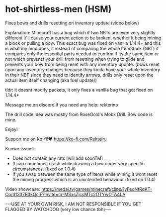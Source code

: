 # hot-shirtless-men (HSM)
Fixes bows and drills resetting on inventory update (video below)

Explanation:
  Minecraft has a bug which if two NBTs are even very slightly different it'll cause your current action to be broken, whether it being mining a block or pulling a bow.
This exact bug was fixed on vanilla 1.14.4+ and this is what my mod does, it instead of comparing the whole ItemStack (NBT) it compares only the essential parts needed to confirm if its the same item or not which prevents your drill from resetting when trying to glide and prevents your bow from being reset with any inventory update. (bows reset upon any inventory changes because they kinda have your whole inventory in their NBT since they need to identify arrows, drills only reset upon the actual item itself changing (aka fuel update))

tldr: it doesnt modify packets, it only fixes a vanilla bug that got fixed on 1.14.4+

Message me on discord if you need any help: rekterino

The drill code idea was mostly from RoseGold's Mobx Drill.
Bow code is mine.

Enjoy!

Support me on Ko-fi!❤️ https://ko-fi.com/Rekteiru

Known issues:
- Does not contain any rats (will add soonTM)
- It can sometimes crash while drawing a bow under very specific circumstances. (fixed on 1.0.4)
- If you swap between the same type of items while mining it wont reset the mining progress which is an unintended behaviour (fixed on 1.0.4)

Video showcase:
https://medal.tv/games/minecraft/clips/1yFeoNtRqKT-Co/d1337B3kQcIF?invite=cr-MSxsZjcsMTc2OTYwOTA4LA

---USE AT YOUR OWN RISK, I AM NOT RESPONSIBLE IF YOU GET FLAGGED BY WATCHDOG (very low chance tbh)---
